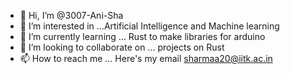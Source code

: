 - 👋 Hi, I’m @3007-Ani-Sha
- 👀 I’m interested in ...Artificial Intelligence and Machine learning
- 🌱 I’m currently learning ... Rust to make libraries for arduino
- 💞️ I’m looking to collaborate on ... projects on Rust
- 📫 How to reach me ... Here's my email <sharmaa20@iitk.ac.in>

<!---
3007-Ani-Sha/3007-Ani-Sha is a ✨ special ✨ repository because its `README.md` (this file) appears on your GitHub profile.
You can click the Preview link to take a look at your changes.
--->
